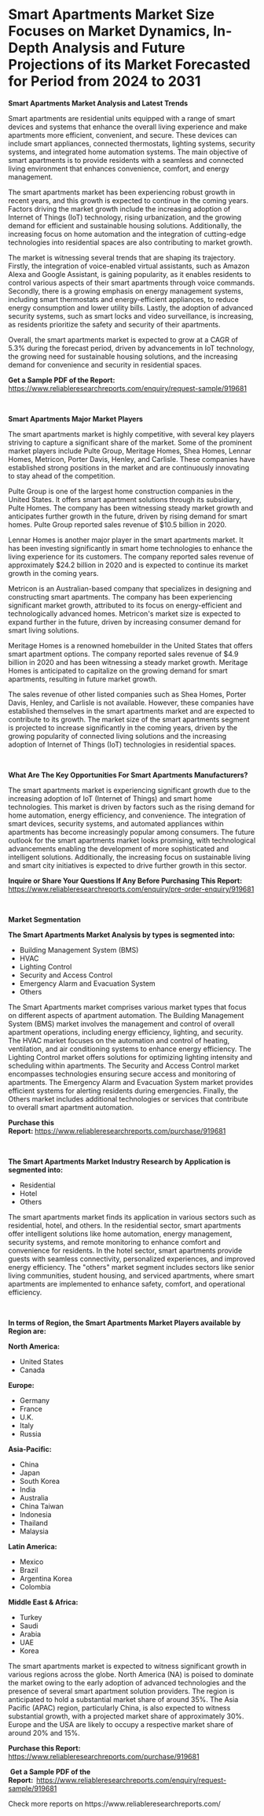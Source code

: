 <p><h1>Smart Apartments Market Size Focuses on Market Dynamics, In-Depth Analysis and Future Projections of its Market Forecasted for Period from 2024 to 2031</h1></p><p><strong>Smart Apartments Market Analysis and Latest Trends</strong></p>
<p><p>Smart apartments are residential units equipped with a range of smart devices and systems that enhance the overall living experience and make apartments more efficient, convenient, and secure. These devices can include smart appliances, connected thermostats, lighting systems, security systems, and integrated home automation systems. The main objective of smart apartments is to provide residents with a seamless and connected living environment that enhances convenience, comfort, and energy management.</p><p>The smart apartments market has been experiencing robust growth in recent years, and this growth is expected to continue in the coming years. Factors driving the market growth include the increasing adoption of Internet of Things (IoT) technology, rising urbanization, and the growing demand for efficient and sustainable housing solutions. Additionally, the increasing focus on home automation and the integration of cutting-edge technologies into residential spaces are also contributing to market growth.</p><p>The market is witnessing several trends that are shaping its trajectory. Firstly, the integration of voice-enabled virtual assistants, such as Amazon Alexa and Google Assistant, is gaining popularity, as it enables residents to control various aspects of their smart apartments through voice commands. Secondly, there is a growing emphasis on energy management systems, including smart thermostats and energy-efficient appliances, to reduce energy consumption and lower utility bills. Lastly, the adoption of advanced security systems, such as smart locks and video surveillance, is increasing, as residents prioritize the safety and security of their apartments.</p><p>Overall, the smart apartments market is expected to grow at a CAGR of 5.3% during the forecast period, driven by advancements in IoT technology, the growing need for sustainable housing solutions, and the increasing demand for convenience and security in residential spaces.</p></p>
<p><strong>Get a Sample PDF of the Report:&nbsp;</strong> <a href="https://www.reliableresearchreports.com/enquiry/request-sample/919681">https://www.reliableresearchreports.com/enquiry/request-sample/919681</a></p>
<p>&nbsp;</p>
<p><strong>Smart Apartments Major Market Players</strong></p>
<p><p>The smart apartments market is highly competitive, with several key players striving to capture a significant share of the market. Some of the prominent market players include Pulte Group, Meritage Homes, Shea Homes, Lennar Homes, Metricon, Porter Davis, Henley, and Carlisle. These companies have established strong positions in the market and are continuously innovating to stay ahead of the competition.</p><p>Pulte Group is one of the largest home construction companies in the United States. It offers smart apartment solutions through its subsidiary, Pulte Homes. The company has been witnessing steady market growth and anticipates further growth in the future, driven by rising demand for smart homes. Pulte Group reported sales revenue of $10.5 billion in 2020.</p><p>Lennar Homes is another major player in the smart apartments market. It has been investing significantly in smart home technologies to enhance the living experience for its customers. The company reported sales revenue of approximately $24.2 billion in 2020 and is expected to continue its market growth in the coming years.</p><p>Metricon is an Australian-based company that specializes in designing and constructing smart apartments. The company has been experiencing significant market growth, attributed to its focus on energy-efficient and technologically advanced homes. Metricon's market size is expected to expand further in the future, driven by increasing consumer demand for smart living solutions.</p><p>Meritage Homes is a renowned homebuilder in the United States that offers smart apartment options. The company reported sales revenue of $4.9 billion in 2020 and has been witnessing a steady market growth. Meritage Homes is anticipated to capitalize on the growing demand for smart apartments, resulting in future market growth.</p><p>The sales revenue of other listed companies such as Shea Homes, Porter Davis, Henley, and Carlisle is not available. However, these companies have established themselves in the smart apartments market and are expected to contribute to its growth. The market size of the smart apartments segment is projected to increase significantly in the coming years, driven by the growing popularity of connected living solutions and the increasing adoption of Internet of Things (IoT) technologies in residential spaces.</p></p>
<p>&nbsp;</p>
<p><strong>What Are The Key Opportunities For Smart Apartments Manufacturers?</strong></p>
<p><p>The smart apartments market is experiencing significant growth due to the increasing adoption of IoT (Internet of Things) and smart home technologies. This market is driven by factors such as the rising demand for home automation, energy efficiency, and convenience. The integration of smart devices, security systems, and automated appliances within apartments has become increasingly popular among consumers. The future outlook for the smart apartments market looks promising, with technological advancements enabling the development of more sophisticated and intelligent solutions. Additionally, the increasing focus on sustainable living and smart city initiatives is expected to drive further growth in this sector.</p></p>
<p><strong>Inquire or Share Your Questions If Any Before Purchasing This Report:</strong> <a href="https://www.reliableresearchreports.com/enquiry/pre-order-enquiry/919681">https://www.reliableresearchreports.com/enquiry/pre-order-enquiry/919681</a></p>
<p>&nbsp;</p>
<p><strong>Market Segmentation</strong></p>
<p><strong>The Smart Apartments Market Analysis by types is segmented into:</strong></p>
<p><ul><li>Building Management System (BMS)</li><li>HVAC</li><li>Lighting Control</li><li>Security and Access Control</li><li>Emergency Alarm and Evacuation System</li><li>Others</li></ul></p>
<p><p>The Smart Apartments market comprises various market types that focus on different aspects of apartment automation. The Building Management System (BMS) market involves the management and control of overall apartment operations, including energy efficiency, lighting, and security. The HVAC market focuses on the automation and control of heating, ventilation, and air conditioning systems to enhance energy efficiency. The Lighting Control market offers solutions for optimizing lighting intensity and scheduling within apartments. The Security and Access Control market encompasses technologies ensuring secure access and monitoring of apartments. The Emergency Alarm and Evacuation System market provides efficient systems for alerting residents during emergencies. Finally, the Others market includes additional technologies or services that contribute to overall smart apartment automation.</p></p>
<p><strong>Purchase this Report:&nbsp;</strong><a href="https://www.reliableresearchreports.com/purchase/919681">https://www.reliableresearchreports.com/purchase/919681</a></p>
<p>&nbsp;</p>
<p><strong>The Smart Apartments Market Industry Research by Application is segmented into:</strong></p>
<p><ul><li>Residential</li><li>Hotel</li><li>Others</li></ul></p>
<p><p>The smart apartments market finds its application in various sectors such as residential, hotel, and others. In the residential sector, smart apartments offer intelligent solutions like home automation, energy management, security systems, and remote monitoring to enhance comfort and convenience for residents. In the hotel sector, smart apartments provide guests with seamless connectivity, personalized experiences, and improved energy efficiency. The "others" market segment includes sectors like senior living communities, student housing, and serviced apartments, where smart apartments are implemented to enhance safety, comfort, and operational efficiency.</p></p>
<p>&nbsp;</p>
<p><strong>In terms of Region, the Smart Apartments Market Players available by Region are:</strong></p>
<p>
    <p> <strong> North America: </strong>
        <ul>
            <li>United States</li>
            <li>Canada</li>
        </ul>
        </p> 
    <p> <strong> Europe: </strong>
        <ul>
            <li>Germany</li>
            <li>France</li>
            <li>U.K.</li>
            <li>Italy</li>
            <li>Russia</li>
        </ul>
        </p> 
    <p> <strong> Asia-Pacific: </strong>
        <ul>
            <li>China</li>
            <li>Japan</li>
            <li>South Korea</li>
            <li>India</li>
            <li>Australia</li>
            <li>China Taiwan</li>
            <li>Indonesia</li>
            <li>Thailand</li>
            <li>Malaysia</li>
        </ul>
        </p> 
    <p> <strong> Latin America: </strong>
        <ul>
            <li>Mexico</li>
            <li>Brazil</li>
            <li>Argentina Korea</li>
            <li>Colombia</li>
        </ul>
        </p> 
    <p> <strong> Middle East & Africa: </strong>
        <ul>
            <li>Turkey</li>
            <li>Saudi</li>
            <li>Arabia</li>
            <li>UAE</li>
            <li>Korea</li>
        </ul>
    </p>
    </p>
<p><p>The smart apartments market is expected to witness significant growth in various regions across the globe. North America (NA) is poised to dominate the market owing to the early adoption of advanced technologies and the presence of several smart apartment solution providers. The region is anticipated to hold a substantial market share of around 35%. The Asia Pacific (APAC) region, particularly China, is also expected to witness substantial growth, with a projected market share of approximately 30%. Europe and the USA are likely to occupy a respective market share of around 20% and 15%.</p></p>
<p><strong>Purchase this Report: </strong><a href="https://www.reliableresearchreports.com/purchase/919681">https://www.reliableresearchreports.com/purchase/919681</a></p>
<p>&nbsp;<strong>Get a Sample PDF of the Report:&nbsp;&nbsp;</strong><a href="https://www.reliableresearchreports.com/enquiry/request-sample/919681">https://www.reliableresearchreports.com/enquiry/request-sample/919681</a></p>
<p><strong></strong></p>
<p>Check more reports on https://www.reliableresearchreports.com/</p>